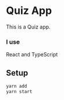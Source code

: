 # Quiz App
This is a Quiz app.
### I use
React and TypeScript
## Setup
`````bash
yarn add
yarn start
